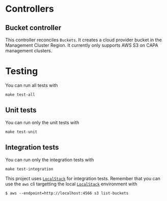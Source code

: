 # Controllers

## Bucket controller

This controller reconciles `Buckets`. It creates a cloud provider bucket in the Management Cluster Region.
It currently only supports AWS S3 on CAPA management clusters.

# Testing

You can run all tests with

```
make test-all
```

## Unit tests

You can run only the unit tests with

```
make test-unit
```

## Integration tests

You can run only the integration tests with

```
make test-integration
```

This project uses [`LocalStack`](https://github.com/localstack/localstack) for integration tests. Remember that you can use the `aws` cli targetting the local [`LocalStack`](https://github.com/localstack/localstack) environment with
```
$ aws --endpoint=http://localhost:4566 s3 list-buckets
```
